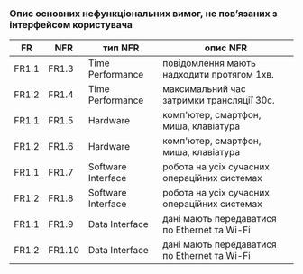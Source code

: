 ### Опис основних нефункціональних вимог, не пов’язаних з інтерфейсом користувача

| FR | NFR | тип NFR | опис NFR  |
|-----------------|-----------------|-----------------|-----------------|
| FR1.1   | FR1.3   | Time Performance   | повідомлення мають надходити  протягом 1хв.  |
| FR1.2   | FR1.4   | Time Performance  | максимальний час затримки трансляції 30с.   |
| FR1.1   | FR1.5   | Hardware  | комп'ютер, смартфон, миша, клавіатура  |
| FR1.2   | FR1.6   | Hardware   | комп'ютер, смартфон, миша, клавіатура   |
| FR1.1   | FR1.7   | Software Interface  | робота на усіх сучасних операційних системах   |
| FR1.2   | FR1.8   | Software Interface  | робота на усіх сучасних операційних системах   |
| FR1.1   | FR1.9   | Data Interface  | дані мають передаватися по Ethernet та Wi-Fi   |
| FR1.2   | FR1.10   | Data Interface  | дані мають передаватися по Ethernet та Wi-Fi   |


